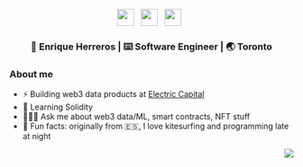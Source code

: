 <body>
<p align='center'> 
  <a href="https://twitter.com/eherrerosj"><img height="30" src="https://raw.githubusercontent.com/trinwin/trinwin/master/icons/twitter.png?raw=true"></a>&nbsp;&nbsp;
  <a href="https://www.linkedin.com/in/eherrerosj/"><img height="30" src="https://raw.githubusercontent.com/trinwin/trinwin/master/icons/linkedin.png?raw=true"></a>&nbsp;&nbsp;
  <a href="https://medium.com/@eherreros"><img height="30" src="https://raw.githubusercontent.com/trinwin/trinwin/master/icons/medium.png?raw=true"></a>&nbsp;&nbsp;

<div align="center">
<h3> 👀 Enrique Herreros | ⌨️ Software Engineer | 🌏 Toronto </h3> 
</div>

### About me 
- ⚡️ Building web3 data products at [Electric Capital](https://www.electriccapital.com/team)  
- 🌱 Learning Solidity
- 🏃🏻‍♂️ Ask me about web3 data/ML, smart contracts, NFT stuff
- 🤠 Fun facts: originally from 🇪🇸, I love kitesurfing and programming late at night  
</body>


<img style="float: right;" src="https://visitor-badge.laobi.icu/badge?page_id=eherrerosj.visitor-badge">
